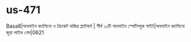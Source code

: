 # us-471
Basa8|অনলাইন ক্যাসিনো ও ক্রিকেট বাজির প্ল্যাটফর্ম | শীর্ষ ১০টি অনলাইন স্পোর্টসবুক সাইট|অনলাইন ক্যাসিনো জুয়া লাইভ গেম|0621
